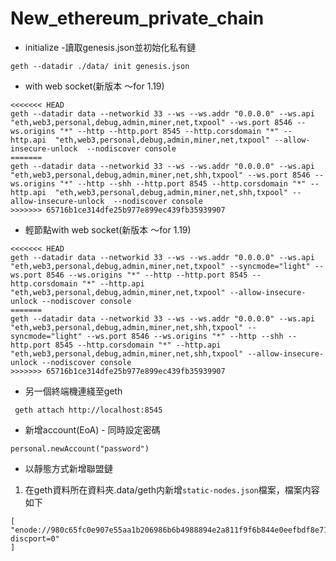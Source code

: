 # New_ethereum_private_chain
* initialize -讀取genesis.json並初始化私有鏈
```shell=
geth --datadir ./data/ init genesis.json
```

* with web socket(新版本 ～for 1.19)

```shell=
<<<<<<< HEAD
geth --datadir data --networkid 33 --ws --ws.addr "0.0.0.0" --ws.api "eth,web3,personal,debug,admin,miner,net,txpool" --ws.port 8546 --ws.origins "*" --http --http.port 8545 --http.corsdomain "*" --http.api  "eth,web3,personal,debug,admin,miner,net,txpool" --allow-insecure-unlock  --nodiscover console
=======
geth --datadir data --networkid 33 --ws --ws.addr "0.0.0.0" --ws.api "eth,web3,personal,debug,admin,miner,net,shh,txpool" --ws.port 8546 --ws.origins "*" --http --shh --http.port 8545 --http.corsdomain "*" --http.api  "eth,web3,personal,debug,admin,miner,net,shh,txpool" --allow-insecure-unlock  --nodiscover console
>>>>>>> 65716b1ce314dfe25b977e899ec439fb35939907
```


* 輕節點with web socket(新版本 ～for 1.19)

```shell=
<<<<<<< HEAD
geth --datadir data --networkid 33 --ws --ws.addr "0.0.0.0" --ws.api "eth,web3,personal,debug,admin,miner,net,txpool" --syncmode="light" --ws.port 8546 --ws.origins "*" --http --http.port 8545 --http.corsdomain "*" --http.api  "eth,web3,personal,debug,admin,miner,net,txpool" --allow-insecure-unlock --nodiscover console
=======
geth --datadir data --networkid 33 --ws --ws.addr "0.0.0.0" --ws.api "eth,web3,personal,debug,admin,miner,net,shh,txpool" --syncmode="light" --ws.port 8546 --ws.origins "*" --http --shh --http.port 8545 --http.corsdomain "*" --http.api  "eth,web3,personal,debug,admin,miner,net,shh,txpool" --allow-insecure-unlock --nodiscover console
>>>>>>> 65716b1ce314dfe25b977e899ec439fb35939907
```

* 另一個終端機連綫至geth
```
 geth attach http://localhost:8545
```

* 新增account(EoA) - 同時設定密碼
```
personal.newAccount("password")

```


* 以靜態方式新增聯盟鏈
1. 在geth資料所在資料夾.data/geth内新增`static-nodes.json`檔案，檔案内容如下
```
[
"enode://980c65fc0e907e55aa1b206986b6b4988894e2a811f9f6b844e0eefbdf8e713d3c0243ebe910ca71a1d6441ecf660558913688b28ab4095e5aaccf23c2664e03@140.119.163.196:30303?discport=0"
]
```


